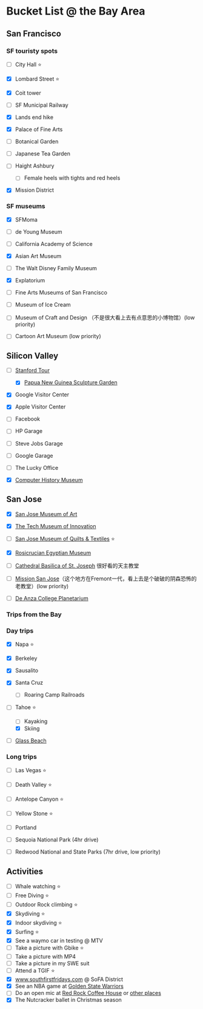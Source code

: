 # Bucket List @ the Bay Area

## San Francisco

### SF touristy spots

- [ ] City Hall ⭐️
- [x] Lombard Street ⭐️
- [x] Coit tower
- [ ] SF Municipal Railway
- [x] Lands end hike
- [x] Palace of Fine Arts
- [ ] Botanical Garden
- [ ] Japanese Tea Garden
- [ ] Haight Ashbury 
    - [ ] Female heels with tights and red heels
- [x] Mission District



### SF museums

- [x] SFMoma
- [ ] de Young Museum
- [ ] California Academy of Science
- [x] Asian Art Museum
- [ ] The Walt Disney Family Museum
- [x] Explatorium
- [ ] Fine Arts Museums of San Francisco
- [ ] Museum of Ice Cream
- [ ] Museum of Craft and Design （不是很大看上去有点意思的小博物馆）(low priority)
- [ ] Cartoon Art Museum (low priority)


## Silicon Valley

- [ ] [Stanford Tour](http://visit.stanford.edu/tours/index.html)
    - [x] [Papua New Guinea Sculpture Garden](https://en.wikipedia.org/wiki/Papua_New_Guinea_Sculpture_Garden)
- [x] Google Visitor Center
- [x] Apple Visitor Center
- [ ] Facebook
- [ ] HP Garage
- [ ] Steve Jobs Garage
- [ ] Google Garage
- [ ] The Lucky Office
- [x] [Computer History Museum](https://www.computerhistory.org/)


## San Jose

- [x] [San Jose Museum of Art](https://sjmusart.org/)
- [x] [The Tech Museum of Innovation](https://www.thetech.org/)
- [ ] [San Jose Museum of Quilts & Textiles](https://www.sjquiltmuseum.org/) ⭐️
- [x] [Rosicrucian Egyptian Museum](https://egyptianmuseum.org/)
- [ ] [Cathedral Basilica of St. Joseph](https://www.stjosephcathedral.org/) 很好看的天主教堂
- [ ] [Mission San Jose](http://missionsanjose.org/)（这个地方在Fremont一代，看上去是个破破的阴森恐怖的老教堂）(low priority)
- [ ] [De Anza College Planetarium](https://www.deanza.edu/planetarium/)


### Trips from the Bay

### Day trips

- [x] Napa ⭐️
- [x] Berkeley
- [x] Sausalito
- [x] Santa Cruz
    - [ ] Roaring Camp Railroads
- [ ] Tahoe ⭐️
    - [ ] Kayaking
    - [x] Skiing
- [ ] [Glass Beach](https://en.wikipedia.org/wiki/Glass_Beach_(Fort_Bragg,_California))


### Long trips

- [ ] Las Vegas ⭐️
- [ ] Death Valley ⭐️
- [ ] Antelope Canyon ⭐️
- [ ] Yellow Stone ⭐️
- [ ] Portland
- [ ] Sequoia National Park (4hr drive)
- [ ] Redwood National and State Parks (7hr drive, low priority)


## Activities

- [ ] Whale watching ⭐️
- [ ] Free Diving ⭐️
- [ ] Outdoor Rock climbing ⭐️
- [x] Skydiving ⭐️
- [x] Indoor skydiving ⭐️
- [x] Surfing ⭐️
- [x] See a waymo car in testing @ MTV
- [ ] Take a picture with Gbike ⭐️
- [ ] Take a picture with MP4
- [ ] Take a picture in my SWE suit 
- [ ] Attend a TGIF ⭐️
- [x] www.southfirstfridays.com @ SoFA District
- [x] See an NBA game at [Golden State Warriors](https://www.nba.com/warriors/)
- [ ] Do an open mic at [Red Rock Coffee House](http://www.redrockcoffee.org/) or [other places](http://www.joerizzo.com/openmics/)
- [x] The Nutcracker ballet in Christmas season
